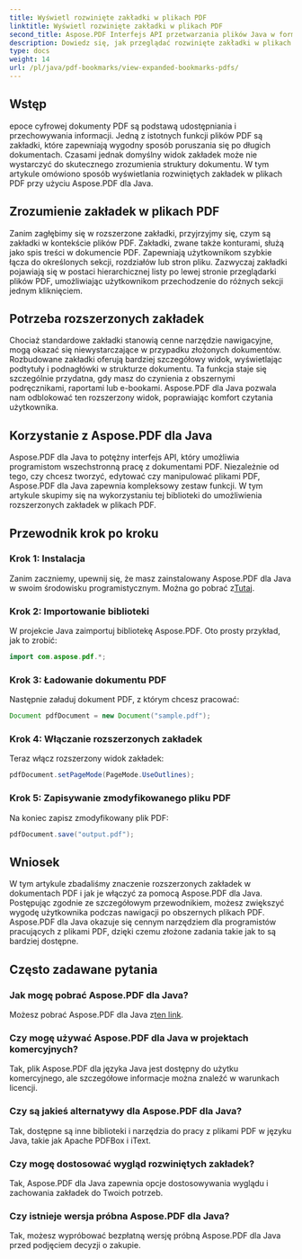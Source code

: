 ```yaml
---
title: Wyświetl rozwinięte zakładki w plikach PDF
linktitle: Wyświetl rozwinięte zakładki w plikach PDF
second_title: Aspose.PDF Interfejs API przetwarzania plików Java w formacie Java
description: Dowiedz się, jak przeglądać rozwinięte zakładki w plikach PDF przy użyciu Aspose.PDF dla Java. Ulepsz nawigację po dokumentach dzięki wskazówkom krok po kroku.
type: docs
weight: 14
url: /pl/java/pdf-bookmarks/view-expanded-bookmarks-pdfs/
---
```


## Wstęp

epoce cyfrowej dokumenty PDF są podstawą udostępniania i przechowywania informacji. Jedną z istotnych funkcji plików PDF są zakładki, które zapewniają wygodny sposób poruszania się po długich dokumentach. Czasami jednak domyślny widok zakładek może nie wystarczyć do skutecznego zrozumienia struktury dokumentu. W tym artykule omówiono sposób wyświetlania rozwiniętych zakładek w plikach PDF przy użyciu Aspose.PDF dla Java.

## Zrozumienie zakładek w plikach PDF

Zanim zagłębimy się w rozszerzone zakładki, przyjrzyjmy się, czym są zakładki w kontekście plików PDF. Zakładki, zwane także konturami, służą jako spis treści w dokumencie PDF. Zapewniają użytkownikom szybkie łącza do określonych sekcji, rozdziałów lub stron pliku. Zazwyczaj zakładki pojawiają się w postaci hierarchicznej listy po lewej stronie przeglądarki plików PDF, umożliwiając użytkownikom przechodzenie do różnych sekcji jednym kliknięciem.

## Potrzeba rozszerzonych zakładek

Chociaż standardowe zakładki stanowią cenne narzędzie nawigacyjne, mogą okazać się niewystarczające w przypadku złożonych dokumentów. Rozbudowane zakładki oferują bardziej szczegółowy widok, wyświetlając podtytuły i podnagłówki w strukturze dokumentu. Ta funkcja staje się szczególnie przydatna, gdy masz do czynienia z obszernymi podręcznikami, raportami lub e-bookami. Aspose.PDF dla Java pozwala nam odblokować ten rozszerzony widok, poprawiając komfort czytania użytkownika.

## Korzystanie z Aspose.PDF dla Java

Aspose.PDF dla Java to potężny interfejs API, który umożliwia programistom wszechstronną pracę z dokumentami PDF. Niezależnie od tego, czy chcesz tworzyć, edytować czy manipulować plikami PDF, Aspose.PDF dla Java zapewnia kompleksowy zestaw funkcji. W tym artykule skupimy się na wykorzystaniu tej biblioteki do umożliwienia rozszerzonych zakładek w plikach PDF.

## Przewodnik krok po kroku

### Krok 1: Instalacja
 Zanim zaczniemy, upewnij się, że masz zainstalowany Aspose.PDF dla Java w swoim środowisku programistycznym. Można go pobrać z[Tutaj](https://releases.aspose.com/pdf/java/).

### Krok 2: Importowanie biblioteki
W projekcie Java zaimportuj bibliotekę Aspose.PDF. Oto prosty przykład, jak to zrobić:

```java
import com.aspose.pdf.*;
```

### Krok 3: Ładowanie dokumentu PDF
Następnie załaduj dokument PDF, z którym chcesz pracować:

```java
Document pdfDocument = new Document("sample.pdf");
```

### Krok 4: Włączanie rozszerzonych zakładek
Teraz włącz rozszerzony widok zakładek:

```java
pdfDocument.setPageMode(PageMode.UseOutlines);
```

### Krok 5: Zapisywanie zmodyfikowanego pliku PDF
Na koniec zapisz zmodyfikowany plik PDF:

```java
pdfDocument.save("output.pdf");
```

## Wniosek

W tym artykule zbadaliśmy znaczenie rozszerzonych zakładek w dokumentach PDF i jak je włączyć za pomocą Aspose.PDF dla Java. Postępując zgodnie ze szczegółowym przewodnikiem, możesz zwiększyć wygodę użytkownika podczas nawigacji po obszernych plikach PDF. Aspose.PDF dla Java okazuje się cennym narzędziem dla programistów pracujących z plikami PDF, dzięki czemu złożone zadania takie jak to są bardziej dostępne.

## Często zadawane pytania

### Jak mogę pobrać Aspose.PDF dla Java?

 Możesz pobrać Aspose.PDF dla Java z[ten link](https://releases.aspose.com/pdf/java/).

### Czy mogę używać Aspose.PDF dla Java w projektach komercyjnych?

Tak, plik Aspose.PDF dla języka Java jest dostępny do użytku komercyjnego, ale szczegółowe informacje można znaleźć w warunkach licencji.

### Czy są jakieś alternatywy dla Aspose.PDF dla Java?

Tak, dostępne są inne biblioteki i narzędzia do pracy z plikami PDF w języku Java, takie jak Apache PDFBox i iText.

### Czy mogę dostosować wygląd rozwiniętych zakładek?

Tak, Aspose.PDF dla Java zapewnia opcje dostosowywania wyglądu i zachowania zakładek do Twoich potrzeb.

### Czy istnieje wersja próbna Aspose.PDF dla Java?

Tak, możesz wypróbować bezpłatną wersję próbną Aspose.PDF dla Java przed podjęciem decyzji o zakupie.